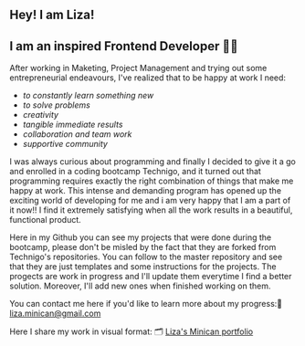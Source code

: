 ## Hey! I am Liza! 
## I am an inspired Frontend Developer 👩‍💻 

After  working in Maketing, Project Management and trying out some entrepreneurial endeavours, I've realized that to be happy at work I need:
* *to constantly learn something new*
* *to solve problems*
* *creativity*
* *tangible immediate results*
* *collaboration and team work*
* *supportive community* 

I was always curious about programming and finally I decided to give it a go and enrolled in a coding bootcamp Technigo, and it turned out that programming requires exactly the right combination of things that make me happy at work. This intense and demanding program has opened up the exciting world of developing for me and i am very happy that I am a part of it now!!
I find it extremely satisfying when all the work results in a beautiful, functional product.

Here in my Github you can see my projects that were done during the bootcamp, please don't be misled by the fact that they are forked from Technigo's repositories. You can follow to the master repository and see that they are just templates and some instructions for the projects. 
The progects are work in progress and I'll update them everytime I find a better solution. Moreover, I'll add new ones when finished working on them.

You can contact me here if you'd like to learn more about my progress:📧 liza.minican@gmail.com

Here I share my work in visual format: 🗂 [Liza's Minican portfolio](https://liza-minican-portfolio.netlify.app/)

